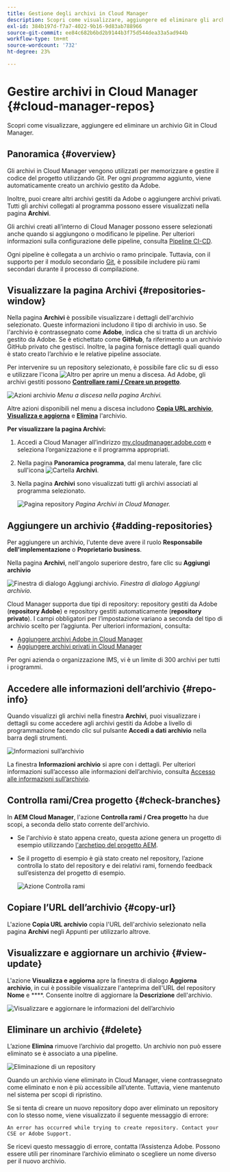 ```yaml
---
title: Gestione degli archivi in Cloud Manager
description: Scopri come visualizzare, aggiungere ed eliminare gli archivi Git in Cloud Manager.
exl-id: 384b197d-f7a7-4022-9b16-9d83ab788966
source-git-commit: ee84c682b6bd2b9144b3f75d544dea33a5ad944b
workflow-type: tm+mt
source-wordcount: '732'
ht-degree: 23%

---
```



# Gestire archivi in Cloud Manager {#cloud-manager-repos}

Scopri come visualizzare, aggiungere ed eliminare un archivio Git in Cloud Manager.

## Panoramica {#overview}

Gli archivi in Cloud Manager vengono utilizzati per memorizzare e gestire il codice del progetto utilizzando Git. Per ogni *programma* aggiunto, viene automaticamente creato un archivio gestito da Adobe.

Inoltre, puoi creare altri archivi gestiti da Adobe o aggiungere archivi privati. Tutti gli archivi collegati al programma possono essere visualizzati nella pagina **Archivi**.

Gli archivi creati all’interno di Cloud Manager possono essere selezionati anche quando si aggiungono o modificano le pipeline. Per ulteriori informazioni sulla configurazione delle pipeline, consulta [Pipeline CI-CD](/help/overview/ci-cd-pipelines.md).

Ogni pipeline è collegata a un archivio o ramo principale. Tuttavia, con il supporto per il modulo secondario [Git](/help/managing-code/git-submodules.md), è possibile includere più rami secondari durante il processo di compilazione.

## Visualizzare la pagina Archivi {#repositories-window}

Nella pagina **Archivi** è possibile visualizzare i dettagli dell&#39;archivio selezionato. Queste informazioni includono il tipo di archivio in uso. Se l&#39;archivio è contrassegnato come **Adobe**, indica che si tratta di un archivio gestito da Adobe. Se è etichettato come **GitHub**, fa riferimento a un archivio GitHub privato che gestisci. Inoltre, la pagina fornisce dettagli quali quando è stato creato l’archivio e le relative pipeline associate.

Per intervenire su un repository selezionato, è possibile fare clic su di esso e utilizzare l&#39;icona ![Altro](https://spectrum.adobe.com/static/icons/workflow_18/Smock_More_18_N.svg) per aprire un menu a discesa. Ad Adobe, gli archivi gestiti possono **[Controllare rami / Creare un progetto](#check-branches)**.

![Azioni archivio](assets/repository-actions.png)
*Menu a discesa nella pagina Archivi.*

Altre azioni disponibili nel menu a discesa includono **[Copia URL archivio](#copy-url)**, **[Visualizza e aggiorna](#view-update)** e **[Elimina](#delete)** l&#39;archivio.

**Per visualizzare la pagina Archivi:**

1. Accedi a Cloud Manager all’indirizzo [my.cloudmanager.adobe.com](https://my.cloudmanager.adobe.com/) e seleziona l’organizzazione e il programma appropriati.

1. Nella pagina **Panoramica programma**, dal menu laterale, fare clic sull&#39;icona ![Cartella](https://spectrum.adobe.com/static/icons/workflow_18/Smock_Folder_18_N.svg) **Archivi**.

1. Nella pagina **Archivi** sono visualizzati tutti gli archivi associati al programma selezionato.

   ![Pagina repository](assets/repositories.png)
   *Pagina Archivi in Cloud Manager.*


## Aggiungere un archivio {#adding-repositories}

Per aggiungere un archivio, l&#39;utente deve avere il ruolo **Responsabile dell&#39;implementazione** o **Proprietario business**.

Nella pagina **Archivi**, nell&#39;angolo superiore destro, fare clic su **Aggiungi archivio**

![Finestra di dialogo Aggiungi archivio.](assets/repository-add.png)
*Finestra di dialogo Aggiungi archivio.*

Cloud Manager supporta due tipi di repository: repository gestiti da Adobe (**repository Adobe**) e repository gestiti automaticamente (**repository privato**). I campi obbligatori per l’impostazione variano a seconda del tipo di archivio scelto per l’aggiunta. Per ulteriori informazioni, consulta:

* [Aggiungere archivi Adobe in Cloud Manager](/help/managing-code/adobe-repositories.md)
* [Aggiungere archivi privati in Cloud Manager](/help/managing-code/private-repositories.md)

Per ogni azienda o organizzazione IMS, vi è un limite di 300 archivi per tutti i programmi.

## Accedere alle informazioni dell’archivio {#repo-info}

Quando visualizzi gli archivi nella finestra **Archivi**, puoi visualizzare i dettagli su come accedere agli archivi gestiti da Adobe a livello di programmazione facendo clic sul pulsante **Accedi a dati archivio** nella barra degli strumenti.

![Informazioni sull’archivio](assets/repository-access-repo-info2.png)

La finestra **Informazioni archivio** si apre con i dettagli. Per ulteriori informazioni sull’accesso alle informazioni dell’archivio, consulta [Accesso alle informazioni sull’archivio](/help/managing-code/accessing-repositories.md).

## Controlla rami/Crea progetto {#check-branches}

In **AEM Cloud Manager**, l&#39;azione **Controlla rami / Crea progetto** ha due scopi, a seconda dello stato corrente dell&#39;archivio.

* Se l&#39;archivio è stato appena creato, questa azione genera un progetto di esempio utilizzando [l&#39;archetipo del progetto AEM](https://experienceleague.adobe.com/it/docs/experience-manager-core-components/using/developing/archetype/overview).
* Se il progetto di esempio è già stato creato nel repository, l’azione controlla lo stato del repository e dei relativi rami, fornendo feedback sull’esistenza del progetto di esempio.

  ![Azione Controlla rami](assets/check-branches.png)

## Copiare l’URL dell’archivio {#copy-url}

L&#39;azione **Copia URL archivio** copia l&#39;URL dell&#39;archivio selezionato nella pagina **Archivi** negli Appunti per utilizzarlo altrove.

## Visualizzare e aggiornare un archivio {#view-update}

L&#39;azione **Visualizza e aggiorna** apre la finestra di dialogo **Aggiorna archivio**, in cui è possibile visualizzare l&#39;anteprima dell&#39;URL del repository **Nome** e ****. Consente inoltre di aggiornare la **Descrizione** dell&#39;archivio.

![Visualizzare e aggiornare le informazioni del dell’archivio](assets/repository-view-update.png)

## Eliminare un archivio {#delete}

L’azione **Elimina** rimuove l’archivio dal progetto. Un archivio non può essere eliminato se è associato a una pipeline.

![Eliminazione di un repository](assets/delete.png)

Quando un archivio viene eliminato in Cloud Manager, viene contrassegnato come eliminato e non è più accessibile all’utente. Tuttavia, viene mantenuto nel sistema per scopi di ripristino.

Se si tenta di creare un nuovo repository dopo aver eliminato un repository con lo stesso nome, viene visualizzato il seguente messaggio di errore:

`An error has occurred while trying to create repository. Contact your CSE or Adobe Support.`

Se ricevi questo messaggio di errore, contatta l’Assistenza Adobe. Possono essere utili per rinominare l’archivio eliminato o scegliere un nome diverso per il nuovo archivio.
